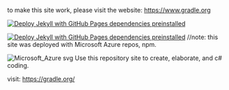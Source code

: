 to make this site work, please visit the website: https://www.gradle.org

[![Deploy Jekyll with GitHub Pages dependencies preinstalled](https://github.com/As90909w/Coding-for-web-development/actions/workflows/jekyll-gh-pages.yml/badge.svg)](https://github.com/As90909w/Coding-for-web-development/actions/workflows/jekyll-gh-pages.yml)

[![Deploy Jekyll with GitHub Pages dependencies preinstalled](https://github.com/As90909w/Coding-for-web-development/actions/workflows/jekyll-gh-pages.yml/badge.svg)](https://github.com/As90909w/Coding-for-web-development/actions/workflows/jekyll-gh-pages.yml)
//note: this site was deployed with Microsoft Azure repos, npm.

![Microsoft_Azure svg](https://github.com/As90909w/Coding-for-web-development/assets/163041654/accdfd2f-7f88-4b17-a27f-df2826d7a9a7)
Use this repository site to create, elaborate, and c# coding.

visit: https://gradle.org/

<!--
 ▄▀▀▄▀▀▀▄  ▄▀▀▄▀▀▀▄  ▄▀▀▀▀▄         ▄█  ▄▀▀█▄▄▄▄  ▄▀▄▄▄▄   ▄▀▀▀█▀▀▄ 
█   █   █ █   █   █ █      █  ▄▀▀▀█▀ ▐ ▐  ▄▀   ▐ █ █    ▌ █    █  ▐ 
▐  █▀▀▀▀  ▐  █▀▀█▀  █      █ █    █      █▄▄▄▄▄  ▐ █      ▐   █     
   █       ▄▀    █  ▀▄    ▄▀ ▐    █      █    ▌    █         █      
 ▄▀       █     █     ▀▀▀▀     ▄   ▀▄   ▄▀▄▄▄▄    ▄▀▄▄▄▄▀  ▄▀       
█         ▐     ▐               ▀▀▀▀    █    ▐   █     ▐  █         
▐                                       ▐        ▐        ▐         
 ▄▀▀▄ ▄▄   ▄▀▀▄ ▄▀▀▄  ▄▀▀█▄▄                                        
█  █   ▄▀ █   █    █ ▐ ▄▀   █                                       
▐  █▄▄▄█  ▐  █    █    █▄▄▄▀                                        
   █   █    █    █     █   █                                        
  ▄▀  ▄▀     ▀▄▄▄▄▀   ▄▀▄▄▄▀                                        
 █   █               █    ▐                                         
 ▐   ▐               ▐                                              
-->
<!DOCTYPE html>
<html lang="en">
    <head>
        <!--Display-->
        <title>Project-Hub | Home</title>
        <link rel="icon" href="https://i.ibb.co/KW8NVz7/default.png">
        <link rel="canonical" href="https://unbl0ck.github.io/">
        <!--Social Media-->
        <meta property="og:title" content="Project Hub">
        <meta property="og:description" content="Welcome to Project Hub, your ultimate destination for unblocked games! Have fun in GAMES!.">
        <meta property="og:image" content="https://i.ibb.co/KW8NVz7/default.png">
        <meta property="og:url" content="https://unbl0ck.github.io/">
        <meta property="og:type" content="website">
        <meta name="twitter:card" content="summary">
        <meta name="twitter:title" content="Project Hub">
        <meta name="twitter:description" content="Welcome to Project Hub, your ultimate destination for unblocked games! Have fun! .">
        <meta name="twitter:image" content="https://i.ibb.co/KW8NVz7/default.png">
        <link rel="apple-touch-icon" href="https://unbl0ck.github.io/">
        <!--Stylesheets-->
        <link rel="stylesheet" href="stylesheet.css">
        <link rel="stylesheet" href="page_styles/index.css"> <!--Page-Specific-->
        <link rel="stylesheet" href="https://www.w3schools.com/w3css/4/w3.css">
        <link rel="stylesheet" href="https://fonts.googleapis.com/css?family=Montserrat&display=swap">
        <link rel="stylesheet" href="hover.css"> <!--Hover.CSS Library-->
        <link rel="stylesheet" href="https://unpkg.com/aos@next/dist/aos.css"> <!--AOS Library-->
        <link rel="stylesheet" href="https://fonts.googleapis.com/icon?family=Material+Icons">
        <script src="https://kit.fontawesome.com/4139823eac.js" crossorigin="anonymous"></script>
        <!--Meta-->
        <meta charset="UTF-8">
        <meta name="language" content="en">
        <meta name="robots" content="index, follow">
        <meta name="viewport" content="width=device-width, initial-scale=1.0">
        <meta name="description" content="Welcome to Project Hub, your ultimate destination for unblocked games! ">
        <meta name="keywords" content="unblocked, games, google sites, unblocked games mom, ublocked, project-hub, project, hub, project hub, unbl0ck, github, unbl0ck.github.io, unblock.github.io, unblock, g@mes, unblocked games school">
        <!--Google Analytics & Adsense-->
        <script async src="https://www.googletagmanager.com/gtag/js?id=G-M9KJ1XPKLF"></script>
        <script>
            window.dataLayer = window.dataLayer || [];
            function gtag(){dataLayer.push(arguments);}
            gtag('js', new Date());
            gtag('config', 'G-M9KJ1XPKLF');
        </script>
        <script async src="https://pagead2.googlesyndication.com/pagead/js/adsbygoogle.js?client=ca-pub-5694462314366035" crossorigin="anonymous"></script>
        <!--Scripts-->
		    <script src="startupScript.js"></script>
    </head>
    <body>
          <!--Navbar Start-->
         
